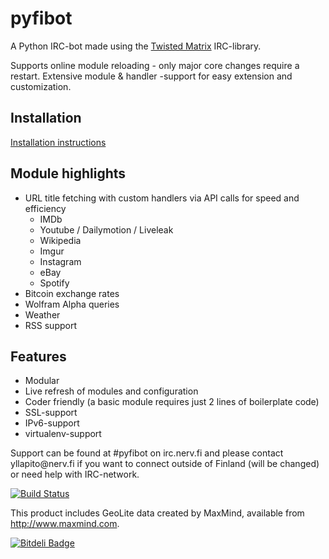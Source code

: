 pyfibot
=======

A Python IRC-bot made using the <a href="http://twistedmatrix.com/trac/">Twisted Matrix</a> IRC-library.

Supports online module reloading - only major core changes require a restart. Extensive module & handler -support for easy extension and customization.

Installation
------------
<a href="https://github.com/lepinkainen/pyfibot/wiki/Installation">Installation instructions</a>

Module highlights
---------------
<ul id="highlights">
   <li>URL title fetching with custom handlers via API calls for speed and efficiency
       <ul>
           <li>IMDb
           <li>Youtube / Dailymotion / Liveleak
           <li>Wikipedia
           <li>Imgur
           <li>Instagram
           <li>eBay
           <li>Spotify
       </ul>
   </li>
   <li>Bitcoin exchange rates
   <li>Wolfram Alpha queries
   <li>Weather
   <li>RSS support
</ul>

Features
--------
<ul id="features">
    <li>Modular</li>
    <li>Live refresh of modules and configuration</li>
    <li>Coder friendly (a basic module requires just 2 lines of boilerplate code)</li>
    <li>SSL-support</li>
    <li>IPv6-support</li>
    <li>virtualenv-support</li>
</ul>

<p id="help">Support can be found at #pyfibot on irc.nerv.fi and please contact yllapito@nerv.fi if you want to connect outside of Finland (will be changed) or need help with IRC-network.</p>

[![Build Status](https://travis-ci.org/lepinkainen/pyfibot.png?branch=master)](https://travis-ci.org/lepinkainen/pyfibot)

This product includes GeoLite data created by MaxMind, available from <a href="http://www.maxmind.com">http://www.maxmind.com</a>.


[![Bitdeli Badge](https://d2weczhvl823v0.cloudfront.net/lepinkainen/pyfibot/trend.png)](https://bitdeli.com/free "Bitdeli Badge")

